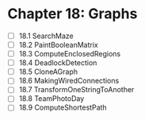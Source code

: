 # Chapter 18: Graphs

- [ ] 18.1 SearchMaze
- [ ] 18.2 PaintBooleanMatrix
- [ ] 18.3 ComputeEnclosedRegions
- [ ] 18.4 DeadlockDetection
- [ ] 18.5 CloneAGraph
- [ ] 18.6 MakingWiredConnections
- [ ] 18.7 TransformOneStringToAnother
- [ ] 18.8 TeamPhotoDay
- [ ] 18.9 ComputeShortestPath